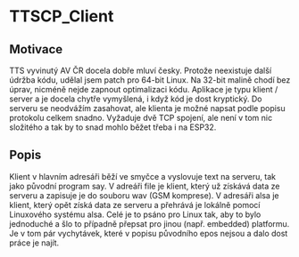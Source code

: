 # TTSCP_Client

## Motivace

TTS vyvinutý AV ČR docela dobře mluví česky. Protože neexistuje
další údržba kódu, udělal jsem patch pro 64-bit Linux. Na 32-bit
malině chodí bez úprav, nicméně nejde zapnout optimalizaci kódu.
Aplikace je typu klient / server a je docela chytře vymyšlená,
i když kód je dost kryptický. Do serveru se neodvážím zasahovat,
ale klienta je možné napsat podle popisu protokolu celkem snadno.
Vyžaduje dvě TCP spojení, ale není v tom nic složitého a tak by
to snad mohlo běžet třeba i na ESP32.

## Popis

Klient v hlavním adresáři běží ve smyčce a vyslovuje text na serveru,
tak jako původní program say. V adreáři file je klient, který už
získává data ze serveru a zapisuje je do souboru wav (GSM komprese).
V adresáři alsa je klient, který opět získá data ze serveru a přehrává
je lokálně pomocí Linuxového systému alsa.
Celé je to psáno pro Linux tak, aby to bylo jednoduché a šlo to případně
přepsat pro jinou (např. embedded) platformu. Je v tom pár vychytávek,
které v popisu původního epos nejsou a dalo dost práce je najít.
